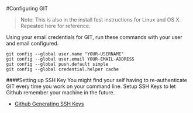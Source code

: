 #Configuring GIT

> Note: This is also in the install fest instructions for Linux and OS X. Repeated here for reference.

Using your email credentials for GIT, run these commands with your user and email configured.

```
git config --global user.name "YOUR-USERNAME"
git config --global user.email YOUR-EMAIL-ADDRESS
git config --global push.default simple
git config --global credential.helper cache
```

####Setting up SSH Key
You might find your self having to re-authenticate GIT every time you work on your command line. Setup SSH Keys to let Github remember your machine in the future.

* [Github Generating SSH Keys](https://help.github.com/articles/generating-ssh-keys/)
